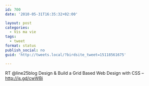 ```yaml
---
id: 700
date: '2010-05-31T16:35:32+02:00'

layout: post
categories:
  - Vis ma vie
tags:
  - tweet
format: status
publish_social: no
guid: 'http://tweets.local/?birdsite_tweet=15118561675'

---
```


RT @line25blog Design &amp; Build a Grid Based Web Design with CSS – http://is.gd/cwWBi